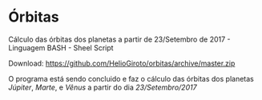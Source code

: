 # Órbitas
Cálculo das órbitas dos planetas a partir de 23/Setembro de 2017 - Linguagem BASH - Sheel Script

Download: https://github.com/HelioGiroto/orbitas/archive/master.zip

O programa está sendo concluido e faz o cálculo das órbitas dos planetas *_Júpiter_*, *_Marte_*, e *_Vênus_* a partir do dia *23/Setembro/2017* 
